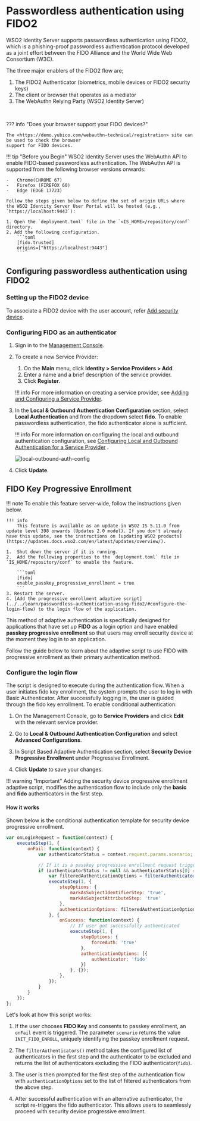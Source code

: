 # Passwordless authentication using FIDO2

WSO2 Identity Server supports passwordless authentication using FIDO2, which is a phishing-proof 
passwordless authentication protocol developed as a joint effort between the FIDO Alliance and 
the World Wide Web Consortium (W3C). 


The three major enablers of the FIDO2 flow are;

1. The FIDO2 Authenticator (biometrics, mobile devices or FIDO2 security keys)
2. The client or browser that operates as a mediator
3. The WebAuthn Relying Party (WSO2 Identity Server)

<br>
    
??? info "Does your browser support your FIDO devices?"
    
    The <https://demo.yubico.com/webauthn-technical/registration> site can be used to check the browser
    support for FIDO devices.
    
!!! tip "Before you Begin"
    WSO2 Identity Server uses the WebAuthn API to enable FIDO-based passwordless authentication. 
    The WebAuthn API is supported from the following browser versions onwards:
    
    -   Chrome(CHROME 67) 
    -   Firefox (FIREFOX 60)
    -   Edge (EDGE 17723)

    Follow the steps given below to define the set of origin URLs where the WSO2 Identity Server User Portal will be hosted (e.g., `https://localhost:9443`):

    1. Open the `deployment.toml` file in the `<IS_HOME>/repository/conf` directory.
    2. Add the following configuration.
        ```toml
        [fido.trusted]
        origins=["https://localhost:9443"]
        ``` 
        

## Configuring passwordless authentication using FIDO2
 
### Setting up the FIDO2 device
To associate a FIDO2 device with the user account, refer [Add security device](../learn/user-portal.md#add-security-device).

### Configuring FIDO as an authenticator
1.  Sign in to the [Management Console](../../setup/getting-started-with-the-management-console). 
2.  To create a new Service Provider:
    1.  On the **Main** menu, click **Identity > Service Providers > Add**. 
    2.  Enter a name and a brief description of the service provider. 
    3.  Click **Register**. 

    !!! info 
        For more information on creating a service provider, see [Adding and Configuring a Service Provider](../../learn/adding-and-configuring-a-service-provider).


3.  In the **Local & Outbound Authentication Configuration** section, select **Local Authentication** and from the dropdown select **fido**. To enable passwordless authentication, the fido authenticator alone is sufficient.

    !!! info 
        For more information on configuring the local and outbound
        authentication configuration, see [Configuring Local and Outbound
        Authentication for a Service
        Provider](../../learn/configuring-local-and-outbound-authentication-for-a-service-provider)
        .

    ![local-outbound-auth-config](../assets/img/learn/local-outbound-auth-config-fido2.png)


4.  Click **Update**.

## FIDO Key Progressive Enrollment
!!! note 
    To enable this feature server-wide, follow the instructions given below. 

    !!! info
        This feature is available as an update in WSO2 IS 5.11.0 from update level 398 onwards (Updates 2.0 model). If you don't already have this update, see the instructions on [updating WSO2 products](https://updates.docs.wso2.com/en/latest/updates/overview/).
    
    1.  Shut down the server if it is running.
    2.  Add the following properties to the `deployment.toml` file in `IS_HOME/repository/conf` to enable the feature.

        ```toml 
        [fido]
        enable_passkey_progressive_enrollment = true
        ```
    3. Restart the server.
    4. [Add the progressive enrollment adaptive script](../../learn/passwordless-authentication-using-fido2/#configure-the-login-flow) to the login flow of the application.
        
This method of adaptive authentication is specifically designed for applications that have set up **FIDO** as a login option and have enabled **passkey progressive enrollment** so that users may enroll security device at the moment they log in to an application.

Follow the guide below to learn about the adaptive script to use FIDO with progressive enrollment as their primary authentication method.

### Configure the login flow

The script is designed to execute during the authentication flow. When a user initiates fido key enrollment, the system prompts the user to log in with Basic Authenticator. After successfully logging in, the user is guided through the fido key enrollment. To enable conditional authentication:

1. On the Management Console, go to **Service Providers** and click **Edit** with the relevant service provider.

2. Go to **Local & Outbound Authentication Configuration** and select **Advanced Configurations**.

3. In Script Based Adaptive Authentication section, select **Security Device Progressive Enrollment** under Progressive Enrollment.

4. Click **Update** to save your changes.

!!! warning "Important"
    Adding the security device progressive enrollment adaptive script, modifies the authentication flow to include only the **basic** and **fido** authenticators in the first step.

#### How it works

Shown below is the conditional authentication template for security device progressive enrollment.

```javascript
var onLoginRequest = function(context) {
    executeStep(1, {
        onFail: function(context) {
            var authenticatorStatus = context.request.params.scenario;

            // If it is a passkey progressive enrollment request trigger the following flow.
            if (authenticatorStatus != null && authenticatorStatus[0] == 'INIT_FIDO_ENROLL') {
                var filteredAuthenticationOptions = filterAuthenticators(context.tenantDomain, context.steps[1].options, 'fido');
                executeStep(1, {
                    stepOptions: {
                        markAsSubjectIdentifierStep: 'true',
                        markAsSubjectAttributeStep: 'true'
                    },
                    authenticationOptions: filteredAuthenticationOptions
                }, {
                    onSuccess: function(context) {
                        // If user got successfully authenticated 
                        executeStep(1, {
                            stepOptions: {
                                forceAuth: 'true'
                            },
                            authenticationOptions: [{
                                authenticator: 'fido'
                            }]
                        }, {});
                    },
                });
            }
        }
    });
};
```

Let's look at how this script works:

1. If the user chooses **FIDO Key** and consents to passkey enrollment, an `onFail` event is triggered. The parameter `scenario` returns the value `INIT_FIDO_ENROLL`, uniquely identifying the passkey enrollment request.

2. The `filterAuthenticators()` method takes the configured list of authenticators in the first step and the authenticator to be excluded and returns the list of authenticators excluding the FIDO authenticator(`fido`).

3. The user is then prompted for the first step of the authentication flow with `authenticationOptions` set to the list of filtered authenticators from the above step.

4. After successful authentication with an alternative authenticator, the script re-triggers the fido authenticator. This allows users to seamlessly proceed with security device progressive enrollment.